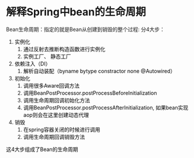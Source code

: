 # 解释Spring中bean的生命周期

Bean生命周期：指定的就是Bean从创建到销毁的整个过程: 分4大步：

1. <font style="color:rgb(0, 0, 0);">实例化</font>
    1. <font style="color:rgb(0, 0, 0);">通过反射去推断构造函数进行实例化</font>
    2. <font style="color:rgb(0, 0, 0);">实例工厂、 静态工厂</font>
2. <font style="color:rgb(0, 0, 0);">依赖注入（DI）</font>
    1. <font style="color:rgb(0, 0, 0);">解析自动装配（byname bytype constractor none @Autowired）</font>
3. <font style="color:rgb(0, 0, 0);">初始化</font>
    1. <font style="color:rgb(0, 0, 0);">调用很多Aware回调方法</font>
    2. <font style="color:rgb(0, 0, 0);">调用BeanPostProcessor.postProcessBeforeInitialization</font>
    3. <font style="color:rgb(0, 0, 0);">调用生命周期回调初始化方法</font>
    4. <font style="color:rgb(0, 0, 0);">调用BeanPostProcessor.postProcessAfterInitialization, 如果bean实现aop则会在这里创建动态代理</font>
4. <font style="color:rgb(0, 0, 0);">销毁</font>
    1. <font style="color:rgb(0, 0, 0);">在spring容器关闭的时候进行调用</font>
    2. <font style="color:rgb(0, 0, 0);">调用生命周期回调销毁方法</font>

<font style="color:rgb(0, 0, 0);"></font>

<font style="color:rgb(0, 0, 0);"></font>

<font style="color:rgb(0, 0, 0);">这4大步组成了Bean的生命周期</font>

<font style="color:rgb(0, 0, 0);"></font>


